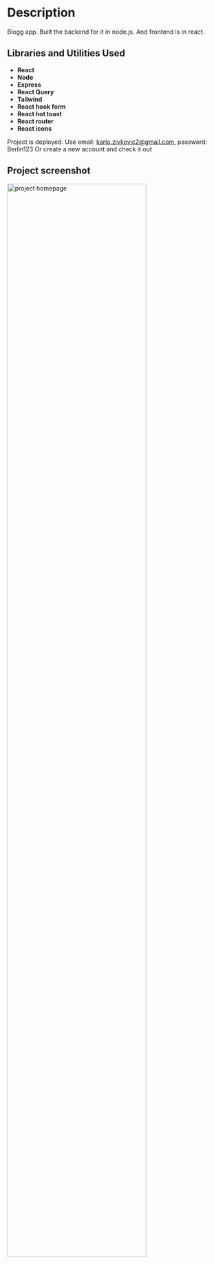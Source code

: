 <h1>Description</h1>
Blogg app. Built the backend for it in node.js. And frontend is in react.

<br />

<h2>Libraries and Utilities Used</h2>

- <b>React</b>
- <b>Node</b>
- <b>Express</b>
- <b>React Query</b>
- <b>Tailwind</b>
- <b>React hook form</b>
- <b>React hot toast</b>
- <b>React router</b>
- <b>React icons</b>

Project is deployed. Use email: karlo.zivkovic2@gmail.com, password: Berlin123
Or create a new account and check it out

<h2>Project screenshot</h2>
<img src="https://i.imgur.com/q9a6sxN.png" height="80%" width="80%" alt="project homepage"/>
